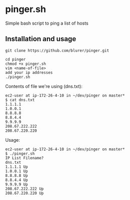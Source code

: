 # pinger.sh
Simple bash script to ping a list of hosts

## Installation and usage
``git clone https://github.com/blurer/pinger.git``

```
cd pinger
chmod +x pinger.sh
vim <name-of-file>
add your ip addresses
./pinger.sh
```
Contents of file we're using (dns.txt):
```
ec2-user at ip-172-26-4-10 in ~/dev/pinger on master*
$ cat dns.txt
1.1.1.1
1.0.0.1
8.8.8.8
8.8.4.4
9.9.9.9
208.67.222.222
208.67.220.220
```
Usage:

```
ec2-user at ip-172-26-4-10 in ~/dev/pinger on master*
$ ./pinger.sh
IP List Filename?
dns.txt
1.1.1.1 Up
1.0.0.1 Up
8.8.8.8 Up
8.8.4.4 Up
9.9.9.9 Up
208.67.222.222 Up
208.67.220.220 Up

```
